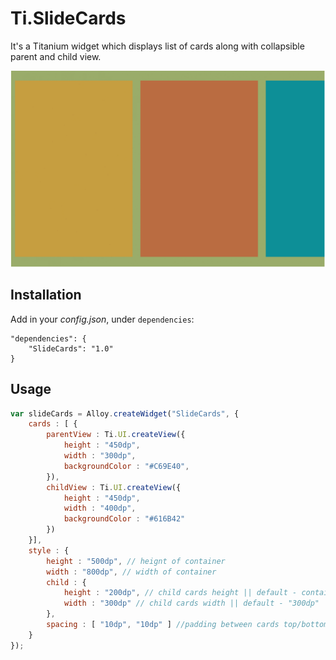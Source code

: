 # Ti.SlideCards
It's a Titanium widget which displays list of cards along with collapsible parent and child view.

![image](docs/slide.gif?raw=true)

## Installation

Add in your *config.json*, under `dependencies`:

```
"dependencies": {
    "SlideCards": "1.0"
}
```

## Usage
```javascript
var slideCards = Alloy.createWidget("SlideCards", {
	cards : [ {
		parentView : Ti.UI.createView({
			height : "450dp",
			width : "300dp",
			backgroundColor : "#C69E40",
		}),
		childView : Ti.UI.createView({
			height : "450dp",
			width : "400dp",
			backgroundColor : "#616B42"
		})
	}],
	style : { 
		height : "500dp", // heignt of container
		width : "800dp", // width of container
		child : {
			height : "200dp", // child cards height || default - container size
			width : "300dp" // child cards width || default - "300dp"
		},
		spacing : [ "10dp", "10dp" ] //padding between cards top/bottom, left/right || default ["10dp", "10dp"]
	}
});
```
